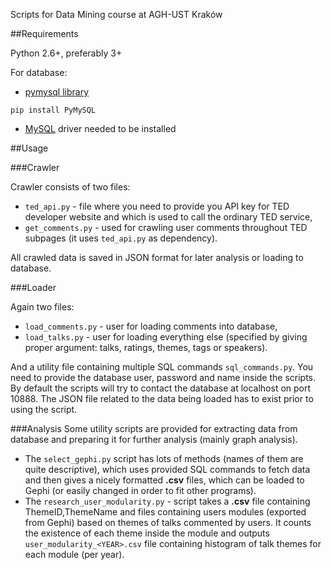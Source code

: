 Scripts for Data Mining course at AGH-UST Kraków

##Requirements

Python 2.6+, preferably 3+
 
For database:

 * [pymysql library](https://github.com/PyMySQL/PyMySQL/)

  `pip install PyMySQL`
 
 * [MySQL](http://www.mysql.com/) driver needed to be installed 

##Usage
 
###Crawler

Crawler consists of two files: 
 
* `ted_api.py` - file where you need to provide you API key for TED developer website and which is used to call the ordinary TED service,
* `get_comments.py` - used for crawling user comments throughout TED subpages (it uses `ted_api.py` as dependency).

All crawled data is saved in JSON format for later analysis or loading to database.

###Loader

Again two files:

* `load_comments.py` - user for loading comments into database,
* `load_talks.py` - user for loading everything else (specified by giving proper argument: talks, ratings, themes, tags or speakers).

And a utility file containing multiple SQL commands `sql_commands.py`. You need to provide the database user, password and name inside the scripts. By default the scripts will try to contact the database at localhost on port 10888. The JSON file related to the data being loaded has to exist prior to using the script.

###Analysis
Some utility scripts are provided for extracting data from database and preparing it for further analysis (mainly graph analysis).

* The `select_gephi.py` script has lots of methods (names of them are quite descriptive), which uses provided SQL commands to fetch data and then gives a nicely formatted __.csv__ files, which can be loaded to Gephi (or easily changed in order to fit other programs).
* The `research_user_modularity.py` - script takes a __.csv__ file containing ThemeID,ThemeName and files containing users modules (exported from Gephi) based on themes of talks commented by users. It counts the existence of each theme inside the module and outputs `user_modularity_<YEAR>.csv` file containing histogram of talk themes for each module (per year).